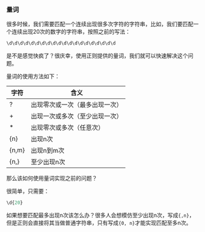 ### 量词

很多时候，我们需要匹配一个连续出现很多次字符的字符串，比如，我们要匹配一个连续出现20次的数字的字符串，按照之前的写法：

```js
\d\d\d\d\d\d\d\d\d\d\d\d\d\d\d\d\d\d\d\d
```

是不是感觉快疯了？很庆幸，使用正则提供的量词，我们就可以快速解决这个问题。<br/>

量词的使用方法如下：

| 字符  | 含义                           |
| ----- | ------------------------------ |
| ?     | 出现零次或一次（最多出现一次） |
| +     | 出现一次或多次（至少出现一次） |
| *     | 出现零次或多次（任意次）       |
| {n}   | 出现n次                        |
| {n,m} | 出现n到m次                     |
| {n,}  | 至少出现n次                    |

那么该如何使用量词实现之前的问题？<br/>

很简单，只需要：

```js
\d{20}
```

如果想要匹配最多出现n次该怎么办？很多人会想模仿至少出现n次，写成`{,n}`，但是正则会直接将其当做普通字符串，只有写成`{0, n}`才能实现匹配至多n次。